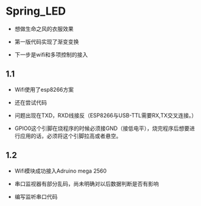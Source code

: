 ﻿# Spring_LED
 * 想做生命之风的衣服效果
 
 * 第一版代码实现了渐变变换
 
 * 下一步是wifi和多项控制的接入
## 1.1
 * Wifi使用了esp8266方案

 * 还在尝试代码

 * 问题出现在TXD，RXD线接反（ESP8266与USB-TTL需要RX,TX交叉连接。）

 * GPIO0这个引脚在烧程序的时候必须接GND（接低电平），烧完程序后想要进行应用的话，必须将这个引脚拉高或者悬空。
## 1.2
 * Wifi模块成功接入Adruino mega 2560

 * 串口监视器有部分乱码，尚未明确对以后数据判断是否有影响

 * 编写监听串口代码